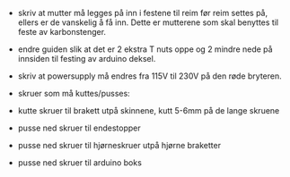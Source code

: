 * skriv at mutter må legges på inn i festene til reim før reim settes på, ellers er de vanskelig å få inn.
Dette er mutterene som skal benyttes til feste av karbonstenger.

* endre guiden slik at det er 2 ekstra T nuts oppe og 2 mindre nede på innsiden til festing av arduino deksel.

* skriv at powersupply må endres fra 115V til 230V på den røde bryteren.

* skruer som må kuttes/pusses:
 * kutte skruer til brakett utpå skinnene, kutt 5-6mm på de lange skruene
 * pusse ned skruer til endestopper
 * pusse ned skruer til hjørneskruer utpå hjørne braketter
 * pusse ned skruer til arduino boks
